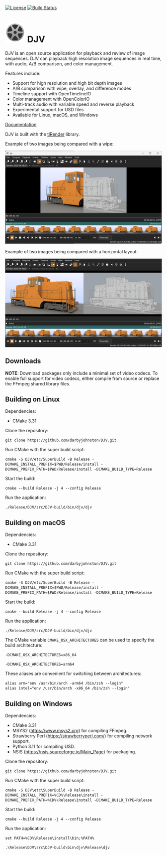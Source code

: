 [![License](https://img.shields.io/badge/License-BSD%203--Clause-blue.svg)](https://opensource.org/licenses/BSD-3-Clause)
[![Build Status](https://github.com/darbyjohnston/DJV/actions/workflows/ci-workflow.yml/badge.svg)](https://github.com/darbyjohnston/DJV/actions/workflows/ci-workflow.yml)

# ![DJV Icon](etc/Icons/DJV_Icon_32.svg) DJV

DJV is an open source application for playback and review of image
sequences. DJV can playback high resolution image sequences in real
time, with audio, A/B comparison, and color management.

Features include:
* Support for high resolution and high bit depth images
* A/B comparison with wipe, overlay, and difference modes
* Timeline support with OpenTimelineIO
* Color management with OpenColorIO
* Multi-track audio with variable speed and reverse playback
* Experimental support for USD files
* Available for Linux, macOS, and Windows

[Documentation](https://darbyjohnston.github.io/DJV/index.html)

DJV is built with the [tlRender](https://github.com/darbyjohnston/tlRender) library.

Example of two images being compared with a wipe:

![Screenshot](etc/Images/djv_screenshot1.png)

Example of two images being compared with a horizontal layout:

![Screenshot](etc/Images/djv_screenshot2.png)


## Downloads

**NOTE**: Download packages only include a minimal set of video codecs. To
enable full support for video codecs, either compile from source or replace
the FFmpeg shared library files.


## Building on Linux

Dependencies:
* CMake 3.31

Clone the repository:
```
git clone https://github.com/darbyjohnston/DJV.git
```
Run CMake with the super build script:
```
cmake -S DJV/etc/SuperBuild -B Release -DCMAKE_INSTALL_PREFIX=$PWD/Release/install -DCMAKE_PREFIX_PATH=$PWD/Release/install -DCMAKE_BUILD_TYPE=Release
```
Start the build:
```
cmake --build Release -j 4 --config Release
```
Run the application:
```
./Release/DJV/src/DJV-build/bin/djv/djv
```


## Building on macOS

Dependencies:
* CMake 3.31

Clone the repository:
```
git clone https://github.com/darbyjohnston/DJV.git
```
Run CMake with the super build script:
```
cmake -S DJV/etc/SuperBuild -B Release -DCMAKE_INSTALL_PREFIX=$PWD/Release/install -DCMAKE_PREFIX_PATH=$PWD/Release/install -DCMAKE_BUILD_TYPE=Release
```
Start the build:
```
cmake --build Release -j 4 --config Release
```
Run the application:
```
./Release/DJV/src/DJV-build/bin/djv/djv
```

The CMake variable `CMAKE_OSX_ARCHITECTURES` can be used to specify the build
architecture:
```
-DCMAKE_OSX_ARCHITECTURES=x86_64
```
```
-DCMAKE_OSX_ARCHITECTURES=arm64
```

These aliases are convenient for switching between architectures:
```
alias arm="env /usr/bin/arch -arm64 /bin/zsh --login"
alias intel="env /usr/bin/arch -x86_64 /bin/zsh --login"
```


## Building on Windows

Dependencies:
* CMake 3.31
* MSYS2 (https://www.msys2.org) for compiling FFmpeg.
* Strawberry Perl (https://strawberryperl.com/) for compiling network support.
* Python 3.11 for compiling USD.
* NSIS (https://nsis.sourceforge.io/Main_Page) for packaging.

Clone the repository:
```
git clone https://github.com/darbyjohnston/DJV.git
```
Run CMake with the super build script:
```
cmake -S DJV\etc\SuperBuild -B Release -DCMAKE_INSTALL_PREFIX=%CD%\Release\install -DCMAKE_PREFIX_PATH=%CD%\Release\install -DCMAKE_BUILD_TYPE=Release
```
Start the build:
```
cmake --build Release -j 4 --config Release
```
Run the application:
```
set PATH=%CD%\Release\install\bin;%PATH%
```
```
.\Release\DJV\src\DJV-build\bin\djv\Release\djv
```


